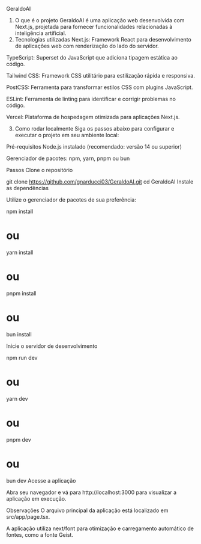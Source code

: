GeraldoAI
1. O que é o projeto
GeraldoAI é uma aplicação web desenvolvida com Next.js, projetada para fornecer funcionalidades relacionadas à inteligência artificial. 
2. Tecnologias utilizadas
Next.js: Framework React para desenvolvimento de aplicações web com renderização do lado do servidor.

TypeScript: Superset do JavaScript que adiciona tipagem estática ao código.

Tailwind CSS: Framework CSS utilitário para estilização rápida e responsiva.

PostCSS: Ferramenta para transformar estilos CSS com plugins JavaScript.

ESLint: Ferramenta de linting para identificar e corrigir problemas no código.

Vercel: Plataforma de hospedagem otimizada para aplicações Next.js.

3. Como rodar localmente
Siga os passos abaixo para configurar e executar o projeto em seu ambiente local:

Pré-requisitos
Node.js instalado (recomendado: versão 14 ou superior)

Gerenciador de pacotes: npm, yarn, pnpm ou bun

Passos
Clone o repositório


git clone https://github.com/gnarducci03/GeraldoAI.git
cd GeraldoAI
Instale as dependências

Utilize o gerenciador de pacotes de sua preferência:

npm install
# ou
yarn install
# ou
pnpm install
# ou
bun install

Inicie o servidor de desenvolvimento

npm run dev
# ou
yarn dev
# ou
pnpm dev
# ou
bun dev
Acesse a aplicação

Abra seu navegador e vá para http://localhost:3000 para visualizar a aplicação em execução.

Observações
O arquivo principal da aplicação está localizado em src/app/page.tsx.

A aplicação utiliza next/font para otimização e carregamento automático de fontes, como a fonte Geist.


